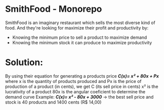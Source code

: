 # SmithFood - Monorepo

SmithFood is an imaginary restaurant which sells the most diverse kind of food. And they're looking for maximize their profit and productivity by:
- Knowing the minimum price to sell a product to maximize demand
- Knowing the minimum stock it can produce to maximize productivity

# Solution:
By using their equation for generating a products price ***C(x)= x² + 80x + Px***
where x is the quantity of products produced and Px is the price of production of a product (in cents), we get C (its sell price in cents)
x² is the lucrativity of a product
80x is the angular coeficient to determine the demand curve
Example: ***C(x)= x² - 80x + 3000*** -> the best sell price and stock is 40 products and 1400 cents (R$ 14,00)
